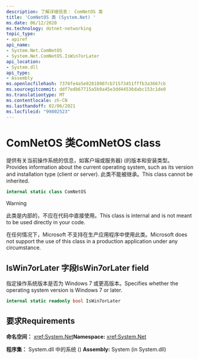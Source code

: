 ```yaml
---
description: 了解详细信息： ComNetOS 类
title: 'ComNetOS 类 (System.Net) '
ms.date: 06/12/2020
ms.technology: dotnet-networking
topic_type:
- apiref
api_name:
- System.Net.ComNetOS
- System.Net.ComNetOS.IsWin7orLater
api_location:
- System.dll
api_type:
- Assembly
ms.openlocfilehash: 7376fe4a5e02818907cb71573451fffb3a3667cb
ms.sourcegitcommit: ddf7edb67715a5b9a45e3dd44536dabc153c1de0
ms.translationtype: MT
ms.contentlocale: zh-CN
ms.lasthandoff: 02/06/2021
ms.locfileid: "99802523"
---
```

# <a name="comnetos-class"></a><span data-ttu-id="c67cc-103">ComNetOS 类</span><span class="sxs-lookup"><span data-stu-id="c67cc-103">ComNetOS class</span></span>

<span data-ttu-id="c67cc-104">提供有关当前操作系统的信息，如客户端或服务器)  (的版本和安装类型。</span><span class="sxs-lookup"><span data-stu-id="c67cc-104">Provides information about the current operating system, such as its version and installation type (client or server).</span></span> <span data-ttu-id="c67cc-105">此类不能被继承。</span><span class="sxs-lookup"><span data-stu-id="c67cc-105">This class cannot be inherited.</span></span>
  
```csharp  
internal static class ComNetOS
```

> [!WARNING]
> <span data-ttu-id="c67cc-106">此类是内部的，不应在代码中直接使用。</span><span class="sxs-lookup"><span data-stu-id="c67cc-106">This class is internal and is not meant to be used directly in your code.</span></span>
>
> <span data-ttu-id="c67cc-107">在任何情况下，Microsoft 不支持在生产应用程序中使用此类。</span><span class="sxs-lookup"><span data-stu-id="c67cc-107">Microsoft does not support the use of this class in a production application under any circumstance.</span></span>

## <a name="iswin7orlater-field"></a><span data-ttu-id="c67cc-108">IsWin7orLater 字段</span><span class="sxs-lookup"><span data-stu-id="c67cc-108">IsWin7orLater field</span></span>

<span data-ttu-id="c67cc-109">指定操作系统版本是否为 Windows 7 或更高版本。</span><span class="sxs-lookup"><span data-stu-id="c67cc-109">Specifies whether the operating system version is Windows 7 or later.</span></span>

```csharp
internal static readonly bool IsWin7orLater
```

## <a name="requirements"></a><span data-ttu-id="c67cc-110">要求</span><span class="sxs-lookup"><span data-stu-id="c67cc-110">Requirements</span></span>

<span data-ttu-id="c67cc-111">**命名空间：** <xref:System.Net></span><span class="sxs-lookup"><span data-stu-id="c67cc-111">**Namespace:** <xref:System.Net></span></span>

<span data-ttu-id="c67cc-112">**程序集：** System.dll 中的系统 () </span><span class="sxs-lookup"><span data-stu-id="c67cc-112">**Assembly:** System (in System.dll)</span></span>
